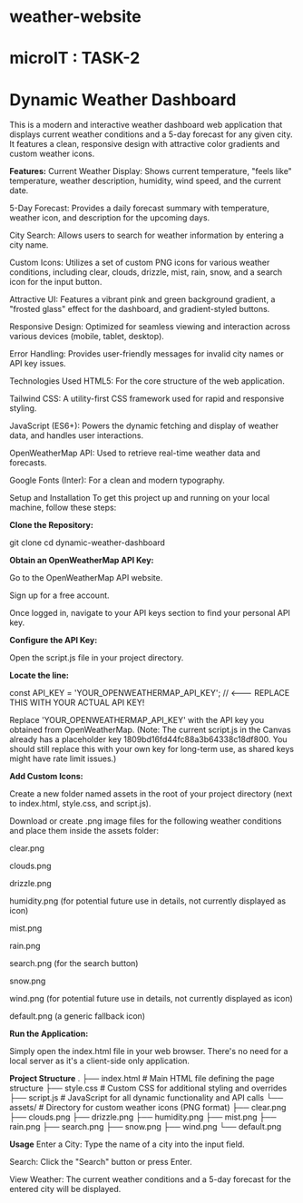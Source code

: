 # weather-website
# microIT : TASK-2
# Dynamic Weather Dashboard
This is a modern and interactive weather dashboard web application that displays current weather conditions and a 5-day forecast for any given city. It features a clean, responsive design with attractive color gradients and custom weather icons.

**Features:**
Current Weather Display: Shows current temperature, "feels like" temperature, weather description, humidity, wind speed, and the current date.

5-Day Forecast: Provides a daily forecast summary with temperature, weather icon, and description for the upcoming days.

City Search: Allows users to search for weather information by entering a city name.

Custom Icons: Utilizes a set of custom PNG icons for various weather conditions, including clear, clouds, drizzle, mist, rain, snow, and a search icon for the input button.

Attractive UI: Features a vibrant pink and green background gradient, a "frosted glass" effect for the dashboard, and gradient-styled buttons.

Responsive Design: Optimized for seamless viewing and interaction across various devices (mobile, tablet, desktop).

Error Handling: Provides user-friendly messages for invalid city names or API key issues.

Technologies Used
HTML5: For the core structure of the web application.

Tailwind CSS: A utility-first CSS framework used for rapid and responsive styling.

JavaScript (ES6+): Powers the dynamic fetching and display of weather data, and handles user interactions.

OpenWeatherMap API: Used to retrieve real-time weather data and forecasts.

Google Fonts (Inter): For a clean and modern typography.

Setup and Installation
To get this project up and running on your local machine, follow these steps:

**Clone the Repository:**

git clone <repository-url>
cd dynamic-weather-dashboard

**Obtain an OpenWeatherMap API Key:**

Go to the OpenWeatherMap API website.

Sign up for a free account.

Once logged in, navigate to your API keys section to find your personal API key.

**Configure the API Key:**

Open the script.js file in your project directory.

**Locate the line:**

const API_KEY = 'YOUR_OPENWEATHERMAP_API_KEY'; // <--- REPLACE THIS WITH YOUR ACTUAL API KEY!

Replace 'YOUR_OPENWEATHERMAP_API_KEY' with the API key you obtained from OpenWeatherMap.
(Note: The current script.js in the Canvas already has a placeholder key 1809bd16fd44fc88a3b64338c18df800. You should still replace this with your own key for long-term use, as shared keys might have rate limit issues.)

**Add Custom Icons:**

Create a new folder named assets in the root of your project directory (next to index.html, style.css, and script.js).

Download or create .png image files for the following weather conditions and place them inside the assets folder:

clear.png

clouds.png

drizzle.png

humidity.png (for potential future use in details, not currently displayed as icon)

mist.png

rain.png

search.png (for the search button)

snow.png

wind.png (for potential future use in details, not currently displayed as icon)

default.png (a generic fallback icon)

**Run the Application:**

Simply open the index.html file in your web browser. There's no need for a local server as it's a client-side only application.

**Project Structure**
.
├── index.html          # Main HTML file defining the page structure
├── style.css           # Custom CSS for additional styling and overrides
├── script.js           # JavaScript for all dynamic functionality and API calls
└── assets/             # Directory for custom weather icons (PNG format)
    ├── clear.png
    ├── clouds.png
    ├── drizzle.png
    ├── humidity.png
    ├── mist.png
    ├── rain.png
    ├── search.png
    ├── snow.png
    ├── wind.png
    └── default.png

**Usage**
Enter a City: Type the name of a city into the input field.

Search: Click the "Search" button or press Enter.

View Weather: The current weather conditions and a 5-day forecast for the entered city will be displayed.
